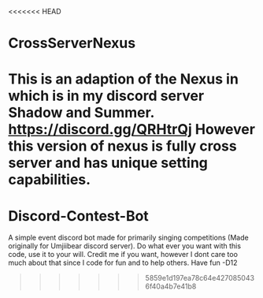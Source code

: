 <<<<<<< HEAD
# CrossServerNexus
This is an adaption of the Nexus in which is in my discord server Shadow and Summer. https://discord.gg/QRHtrQj However this version of nexus is fully cross server and has unique setting capabilities.  
=======
# Discord-Contest-Bot
A simple event discord bot made for primarily singing competitions (Made originally for Umjiibear discord server). 
Do what ever you want with this code, use it to your will.
Credit me if you want, however I dont care too much about that since I code for fun and to help others.
Have fun
-D12
>>>>>>> 5859e1d197ea78c64e4270850436f40a4b7e41b8
